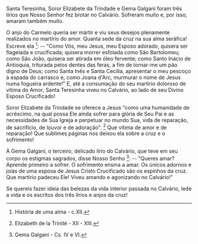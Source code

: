 Santa Teresinha, Soror Elizabete da Trindade e Gema Galgani foram três lírios que Nosso Senhor fez brotar no Calvário. Sofreram muito e, por isso, amaram também muito.

O anjo do Carmelo queria ser mártir e viu seus desejos plenamente realizados no martírio do amor. Quanta sede da cruz na sua alma seráfica! Escreve ela [^1]: -- "Como Vós, meu Jesus, meu Esposo adorado, quisera ser flagelada e crucificada; quisera morrer esfolada como São Bartolomeu; como São João, quisera ser atirada em óleo fervente; como Santo Inácio de Antioquia, triturada pelos dentes das feras, a fim de tornar-me um pão digno de Deus; como Santa Inês e Santa Cecília, apresentar o meu pescoço à espada do carrasco e, como Joana d'Arc, murmurar o nome de Jesus numa fogueira ardente!" E, até a consumação do seu martírio doloroso de vítima do Amor, Santa Teresinha viveu no Calvário, ao lado de seu Divino Esposo Crucificado!

Soror Elizabete da Trindade se oferece a Jesus "como uma humanidade de acréscimo, na qual possa Ele ainda sofrer para glória de Seu Pai e as necessidades de Sua Igreja e perpetuar no mundo Sua, vida de reparação, de sacrifício, de louvor e de adoração". [^2] Que vítima de amor e de reparação! Que sublimes páginas nos deixou ela sobre a cruz e o sofrimento!

À Gema Galgani, o terceiro, delicado lírio do Calvário, que teve em seu corpo os estigmas sagrados, disse Nosso Senho [^3]: -- "Queres amar? Aprende primeiro a sofrer. O sofrimento ensina a amar. Os únicos adornos e joias de uma esposa de Jesus Cristo Crucificado são os espinhos da cruz. Que martírio padeceu Ele! Viveu amando e agonizando no Calvário!"

Se quereis fazer ideia das belezas da vida interior passada no Calvário, lede a vida e os escritos dos três lírios e anjos da cruz!

[^1]: História de uma alma - c.XII.
[^2]: Elizabeth de la Trinité - XII - XIII.
[^3]: Gema Galgani - Cs. IV e VI.